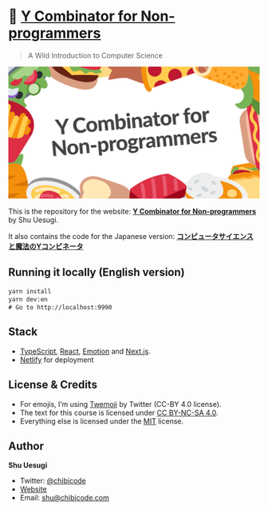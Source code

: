 # 🍱 [Y Combinator for Non-programmers](https://ycombinator.chibicode.com/)

> A Wild Introduction to Computer Science

[![Y Combinator for Non-programmers](public/static/images/og-image-en@2x.png)](https://ycombinator.chibicode.com/)

This is the repository for the website: **[Y Combinator for Non-programmers](https://ycombinator.chibicode.com/)** by Shu Uesugi.

It also contains the code for the Japanese version: **[コンピュータサイエンスと魔法のYコンビネータ](https://yj.chibicode.com/)**

## Running it locally (English version)

```
yarn install
yarn dev:en
# Go to http://localhost:9990
```

## Stack

- [TypeScript](https://www.typescriptlang.org/), [React](https://reactjs.org/), [Emotion](https://emotion.sh/) and [Next.js](https://nextjs.org/).
- [Netlify](https://netlify.com/) for deployment

## License & Credits

- For emojis, I’m using [Twemoji](https://github.com/twitter/twemoji) by Twitter (CC-BY 4.0 license).
- The text for this course is licensed under [CC BY-NC-SA 4.0](https://creativecommons.org/licenses/by-nc-sa/4.0/).
- Everything else is licensed under the [MIT](docs/license-non-text.txt) license.

## Author

**Shu Uesugi**

- Twitter: [@chibicode](https://twitter.com/chibicode)
- [Website](https://chibicode.com)
- Email: [shu@chibicode.com](mailto:shu@chibicode.com)